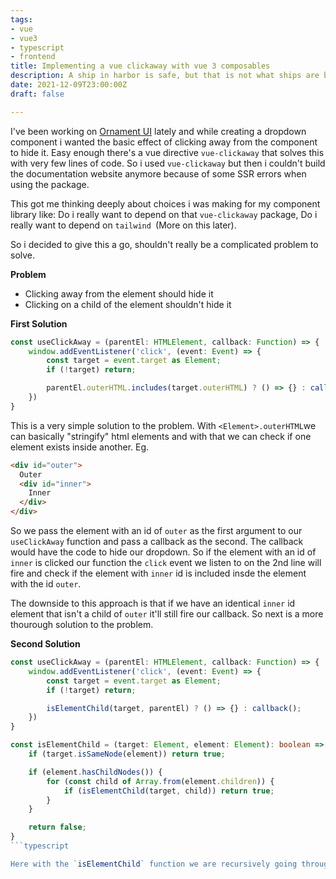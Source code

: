```yaml
---
tags:
- vue
- vue3
- typescript
- frontend
title: Implementing a vue clickaway with vue 3 composables
description: A ship in harbor is safe, but that is not what ships are built for.
date: 2021-12-09T23:00:00Z
draft: false

---
```

I've been working on [Ornament UI](https://github.com/ikeohachidi/ornament-ui "Ornament Ui") lately and while creating a dropdown component i wanted the basic effect of clicking away from the component to hide it. Easy enough there's a vue directive `vue-clickaway` that solves this with very few lines of code. So i used `vue-clickaway` but then i couldn't build the documentation website anymore because of some SSR errors when using the package.

This got me thinking deeply about choices i was making for my component library like: Do i really want to depend on that `vue-clickaway` package, Do i really want to depend on `tailwind `(More on this later).

So i decided to give this a go, shouldn't really be a complicated problem to solve.

**Problem**
- Clicking away from the element should hide it
- Clicking on a child of the element shouldn't hide it

**First Solution**
```typescript
const useClickAway = (parentEl: HTMLElement, callback: Function) => {
	window.addEventListener('click', (event: Event) => {
		const target = event.target as Element;
		if (!target) return;

		parentEl.outerHTML.includes(target.outerHTML) ? () => {} : callback();
	})
}
```

This is a very simple solution to the problem. With `<Element>.outerHTML`we can basically "stringify" html elements and with that we can check if one element exists inside another. Eg.
```html
<div id="outer">
  Outer
  <div id="inner">
    Inner
  </div>
</div>
```
So we pass the element with an id of `outer` as the first argument to our `useClickAway` function and pass a callback as the second. The callback would have the code to hide our dropdown.
So if the element with an id of `inner` is clicked our function the `click` event we listen to on the 2nd line will fire and check if the element with `inner` id is included insde the element with the id `outer`.

The downside to this approach is that if we have an identical `inner` id element that isn't a child of `outer` it'll still fire our callback. So next is a more thourough solution to the problem.

**Second Solution**
```typescript
const useClickAway = (parentEl: HTMLElement, callback: Function) => {
	window.addEventListener('click', (event: Event) => {
		const target = event.target as Element;
		if (!target) return;

		isElementChild(target, parentEl) ? () => {} : callback();
	})
}

const isElementChild = (target: Element, element: Element): boolean => {
	if (target.isSameNode(element)) return true;

	if (element.hasChildNodes()) {
		for (const child of Array.from(element.children)) {
			if (isElementChild(target, child)) return true;
		}
	}

	return false;
}
```typescript

Here with the `isElementChild` function we are recursively going throught the tree nodes of the parent element and checking if the clicked node exists within it. The obvious downfall to this being that it's recursive so for a very large DOM node there'd be a performance hit.